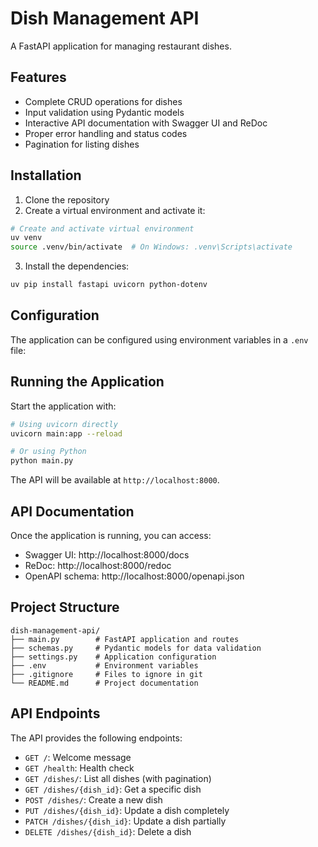 # Dish Management API

A FastAPI application for managing restaurant dishes.

## Features

- Complete CRUD operations for dishes
- Input validation using Pydantic models
- Interactive API documentation with Swagger UI and ReDoc
- Proper error handling and status codes
- Pagination for listing dishes

## Installation

1. Clone the repository
2. Create a virtual environment and activate it:

```bash
# Create and activate virtual environment
uv venv
source .venv/bin/activate  # On Windows: .venv\Scripts\activate
```

3. Install the dependencies:

```bash
uv pip install fastapi uvicorn python-dotenv
```

## Configuration

The application can be configured using environment variables in a `.env` file:

## Running the Application

Start the application with:

```bash
# Using uvicorn directly
uvicorn main:app --reload

# Or using Python
python main.py
```

The API will be available at `http://localhost:8000`.

## API Documentation

Once the application is running, you can access:

- Swagger UI: http://localhost:8000/docs
- ReDoc: http://localhost:8000/redoc
- OpenAPI schema: http://localhost:8000/openapi.json

## Project Structure

```
dish-management-api/
├── main.py        # FastAPI application and routes
├── schemas.py     # Pydantic models for data validation
├── settings.py    # Application configuration
├── .env           # Environment variables
├── .gitignore     # Files to ignore in git
└── README.md      # Project documentation
```

## API Endpoints

The API provides the following endpoints:

- `GET /`: Welcome message
- `GET /health`: Health check
- `GET /dishes/`: List all dishes (with pagination)
- `GET /dishes/{dish_id}`: Get a specific dish
- `POST /dishes/`: Create a new dish
- `PUT /dishes/{dish_id}`: Update a dish completely
- `PATCH /dishes/{dish_id}`: Update a dish partially
- `DELETE /dishes/{dish_id}`: Delete a dish
